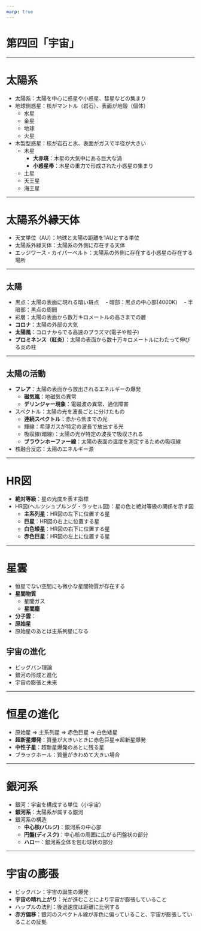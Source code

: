 ```yaml
---
marp: true
---
```


# 第四回「宇宙」

---

# 太陽系

- 太陽系：太陽を中心に惑星や小惑星、彗星などの集まり
- 地球側惑星：核がマントル（岩石）、表面が地殻（個体）
    - 水星
    - 金星
    - 地球
    - 火星
- 木製型惑星：核が岩石と氷、表面がガスで半径が大きい
    - 木星
        - **大赤斑**：木星の大気中にある巨大な渦
        - **小惑星帯**：木星の重力で形成された小惑星の集まり
    - 土星
    - 天王星
    - 海王星

--- 

# 太陽系外縁天体

- 天文単位（AU）：地球と太陽の距離を1AUとする単位
- 太陽系外縁天体：太陽系の外側に存在する天体
- エッジワース・カイパーベルト：太陽系の外側に存在する小惑星の存在する場所

---

## 太陽

- 黒点：太陽の表面に現れる暗い斑点
　- 暗部：黒点の中心部(4000K)
　- 半暗部：黒点の周囲
- 彩層：太陽の表面から数万キロメートルの高さまでの層
- **コロナ**：太陽の外部の大気
- **太陽風**：コロナからでる高速のプラズマ(電子や粒子)
- **プロミネンス（紅炎）**：太陽の表面から数十万キロメートルにわたって伸びる炎の柱

---

## 太陽の活動

- **フレア**：太陽の表面から放出されるエネルギーの爆発
    - **磁気嵐**：地磁気の異常
    - **デリンジャー現象**：電磁波の異常、通信障害
- スペクトル：太陽の光を波長ごとに分けたもの
    - **連続スペクトル**：赤から紫までの光
    - 輝線：希薄ガスが特定の波長で放出する光
    - 吸収線(暗線)：太陽の光が特定の波長で吸収される
    - **ブラウンホーファー線**：太陽の表面の温度を測定するための吸収線
- 核融合反応：太陽のエネルギー源

---

# HR図

- **絶対等級**：星の光度を表す指標
- HR図(ヘルツシュプルング・ラッセル図)：星の色と絶対等級の関係を示す図
    - **主系列星**：HR図の左下に位置する星
    - **巨星**：HR図の右上に位置する星
    - **白色矮星**：HR図の右下に位置する星
    - **赤色巨星**：HR図の左上に位置する星

---

# 星雲

- 恒星でない空間にも微小な星間物質が存在する
- **星間物質**
    - 星間ガス
    - **星間塵**
- **分子雲**：
- **原始星**
- 原始星のあとは主系列星になる

## 宇宙の進化

- ビッグバン理論
- 銀河の形成と進化
- 宇宙の膨張と未来

---

# 恒星の進化

- 原始星 => 主系列星 => 赤色巨星 => 白色矮星
- **超新星爆発**：質量が大きいときに赤色巨星=>超新星爆発
- **中性子星**：超新星爆発のあとに残る星
- ブラックホール：質量がきわめて大きい場合

---

# 銀河系

- 銀河：宇宙を構成する単位（小宇宙）
- **銀河系**：太陽系が属する銀河
- 銀河系の構造
    - **中心核(バルジ)**：銀河系の中心部
    - **円盤(ディスク)**：中心核の周囲に広がる円盤状の部分
    - **ハロー**：銀河系全体を包む球状の部分

---

# 宇宙の膨張

- ビックバン：宇宙の誕生の爆発
- **宇宙の晴れ上がり**：光が進むことにより宇宙が膨張していること
- ハップルの法則：後退速度は距離に比例する
- **赤方偏移**：銀河のスペクトル線が赤色に偏っていること、宇宙が膨張していることの証拠





